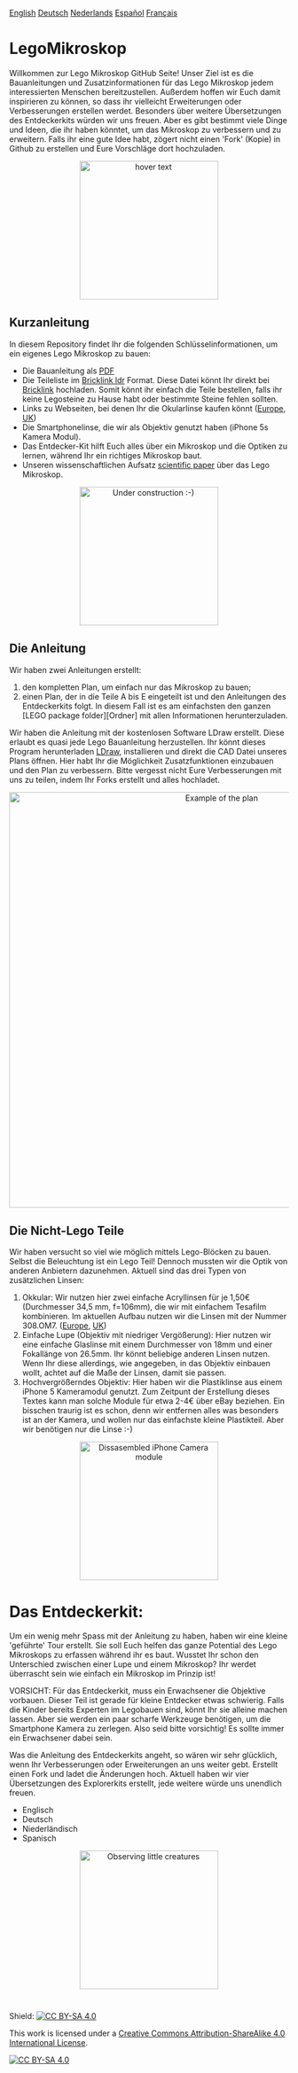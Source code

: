 
[English][Readme]   [Deutsch][Readme_D]   [Nederlands][Readme_NL]   [Español][Readme_ES]   [Français][Readme_FR]
# LegoMikroskop

Willkommen zur Lego Mikroskop GitHub Seite! Unser Ziel ist es die Bauanleitungen und Zusatzinformationen für das Lego Mikroskop jedem interessierten Menschen bereitzustellen. Außerdem hoffen wir Euch damit inspirieren zu können, so dass ihr vielleicht Erweiterungen oder Verbesserungen erstellen werdet. Besonders über weitere Übersetzungen des Entdeckerkits würden wir uns freuen. Aber es gibt bestimmt viele Dinge und Ideen, die ihr haben könntet, um das Mikroskop zu verbessern und zu erweitern. Falls ihr eine gute Idee habt, zögert nicht einen 'Fork' (Kopie) in Github zu erstellen und Eure Vorschläge dort hochzuladen.  

<p align="center">
  <img src="https://github.com/tobetz/LegoMicroscope/blob/main/Images/CAD_model.jpg" width="250" title="hover text">
</p>

## Kurzanleitung

In diesem Repository findet Ihr die folgenden Schlüsselinformationen, um ein eigenes Lego Mikroskop zu bauen: 
- Die Bauanleitung als [PDF][pdf]
- Die Teileliste im [Bricklink ldr][bricklink_list] Format. Diese Datei könnt Ihr direkt bei [Bricklink][bricklink_link] hochladen. Somit könnt ihr einfach die Teile bestellen, falls ihr keine Legosteine zu Hause habt oder bestimmte Steine fehlen sollten.  
- Links zu Webseiten, bei denen Ihr die Okularlinse kaufen könnt ([Europe][EU_Lense], [UK][UK_Lense])
- Die Smartphonelinse, die wir als Objektiv genutzt haben (iPhone 5s Kamera Modul). 
- Das Entdecker-Kit hilft Euch alles über ein Mikroskop und die Optiken zu lernen, während Ihr ein richtiges Mikroskop baut.
- Unseren wissenschaftlichen Aufsatz [scientific paper][bioRxiv] über das Lego Mikroskop.

<p align="center">
  <img src="https://github.com/tobetz/LegoMicroscope/blob/main/Images/build.gif" width="250" title="Under construction :-)">
</p>

## Die Anleitung

Wir haben zwei Anleitungen erstellt: 
1. den kompletten Plan, um einfach nur das Mikroskop zu bauen;
2. einen Plan, der in die Teile A bis E eingeteilt ist und den Anleitungen des Entdeckerkits folgt. In diesem Fall ist es am einfachsten den ganzen [LEGO package folder][Ordner] mit allen Informationen herunterzuladen.

Wir haben die Anleitung mit der kostenlosen Software LDraw erstellt. Diese erlaubt es quasi jede Lego Bauanleitung herzustellen. Ihr könnt dieses Program herunterladen [LDraw][link_ldraw], installieren und direkt die CAD Datei unseres Plans öffnen. Hier habt Ihr die Möglichkeit Zusatzfunktionen einzubauen und den Plan zu verbessern. Bitte vergesst nicht Eure Verbesserungen mit uns zu teilen, indem Ihr Forks erstellt und alles hochladet. 

<p align="center">
  <img src="https://github.com/tobetz/LegoMicroscope/blob/main/Images/plan.jpg" width="750" title="Example of the plan">
</p>

## Die Nicht-Lego Teile
Wir haben versucht so viel wie möglich mittels Lego-Blöcken zu bauen. Selbst die Beleuchtung ist ein Lego Teil! Dennoch mussten wir die Optik von anderen Anbietern dazunehmen. Aktuell sind das drei Typen von zusätzlichen Linsen: 

1. Okkular: Wir nutzen hier zwei einfache Acryllinsen für je 1,50€ (Durchmesser 34,5 mm, f=106mm), die wir mit einfachem Tesafilm kombinieren. Im aktuellen Aufbau nutzen wir die Linsen mit der Nummer 308.OM7. ([Europe][EU_Lense], [UK][UK_Lense])
2. Einfache Lupe (Objektiv mit niedriger Vergößerung): Hier nutzen wir eine einfache Glaslinse mit einem Durchmesser von 18mm und einer Fokallänge von 26.5mm. Ihr könnt beliebige anderen Linsen nutzen. Wenn Ihr diese allerdings, wie angegeben, in das Objektiv einbauen wollt, achtet auf die Maße der Linsen, damit sie passen.  
3. Hochvergrößerndes Objektiv: Hier haben wir die Plastiklinse aus einem iPhone 5 Kameramodul genutzt. Zum Zeitpunt der Erstellung dieses Textes kann man solche Module für etwa 2-4€ über eBay beziehen. Ein bisschen traurig ist es schon, denn wir entfernen alles was besonders ist an der Kamera, und wollen nur das einfachste kleine Plastikteil. Aber wir benötigen nur die Linse :-) 

<p align="center">
  <img src="https://github.com/tobetz/LegoMicroscope/blob/main/Images/camera.jpg" width="250" title="Dissasembled iPhone Camera module">
</p>

# Das Entdeckerkit:
Um ein wenig mehr Spass mit der Anleitung zu haben, haben wir eine kleine 'geführte' Tour erstellt. Sie soll Euch helfen das ganze Potential des Lego Mikroskops zu erfassen während ihr es baut. Wusstet Ihr schon den Unterschied zwischen einer Lupe und einem Mikroskop? Ihr werdet überrascht sein wie einfach ein Mikroskop im Prinzip ist!

VORSICHT: Für das Entdeckerkit, muss ein Erwachsener die Objektive vorbauen. Dieser Teil ist gerade für kleine Entdecker etwas schwierig. Falls die Kinder bereits Experten im Legobauen sind, könnt Ihr sie alleine machen lassen. Aber sie werden ein paar scharfe Werkzeuge benötigen, um die Smartphone Kamera zu zerlegen. Also seid bitte vorsichtig! Es sollte immer ein Erwachsener dabei sein. 

Was die Anleitung des Entdeckerkits angeht, so wären wir sehr glücklich, wenn Ihr Verbesserungen oder Erweiterungen an uns weiter gebt. Erstellt einen Fork und ladet die Änderungen hoch. Aktuell haben wir vier Übersetzungen des Explorerkits erstellt, jede weitere würde uns unendlich freuen.  

- Englisch
- Deutsch
- Niederländisch
- Spanisch


<p align="center">
  <img src="https://github.com/tobetz/LegoMicroscope/blob/main/Images/urzeitkrebse.gif" width="250" title="Observing little creatures">
</p>

# 


Shield: [![CC BY-SA 4.0][cc-by-sa-shield]][cc-by-sa]

This work is licensed under a
[Creative Commons Attribution-ShareAlike 4.0 International License][cc-by-sa].

[![CC BY-SA 4.0][cc-by-sa-image]][cc-by-sa]


[link_ldraw]: https://www.ldraw.org/article/104.html
[bricklink_list]: https://github.com/tobetz/LegoMicroscope/blob/main/Just_Plans_and_Parts/Mikroscope_plan_parts_Bricklink.ldr
[bricklink_link]: https://www.bricklink.com/
[pdf]: https://github.com/tobetz/LegoMicroscope/blob/main/Just_Plans_and_Parts/Mikroscope_plan.pdf
[cc-by-sa]: http://creativecommons.org/licenses/by-sa/4.0/
[cc-by-sa-image]: https://licensebuttons.net/l/by-sa/4.0/88x31.png
[cc-by-sa-shield]: https://img.shields.io/badge/License-CC%20BY--SA%204.0-lightgrey.svg
[Readme_NL]: https://github.com/tobetz/LegoMicroscope/blob/main/README_NL.md
[Readme_D]: https://github.com/tobetz/LegoMicroscope/blob/main/README_D.md
[Readme]: https://github.com/tobetz/LegoMicroscope/blob/main/README.md
[Readme_FR]: https://github.com/tobetz/LegoMicroscope/blob/main/README_FR.md
[Readme_ES]: https://github.com/tobetz/LegoMicroscope/blob/main/README_ES.md
[EU_Lense]: https://astromedia.de/Opti-Media-Linse-OM7
[UK_Lense]: http://www.astromediashop.co.uk/Components.html
[package_folder]: https://github.com/tobetz/LegoMicroscope/tree/main/Lego_Package
[bioRxiv]: https://www.biorxiv.org/content/10.1101/2021.04.11.439311v1
